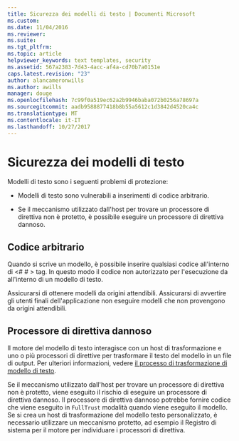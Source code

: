 ```yaml
---
title: Sicurezza dei modelli di testo | Documenti Microsoft
ms.custom: 
ms.date: 11/04/2016
ms.reviewer: 
ms.suite: 
ms.tgt_pltfrm: 
ms.topic: article
helpviewer_keywords: text templates, security
ms.assetid: 567a2383-7d43-4acc-af4a-cd70b7a0151e
caps.latest.revision: "23"
author: alancameronwills
ms.author: awills
manager: douge
ms.openlocfilehash: 7c99f0a519ec62a2b9946baba072b0256a78697a
ms.sourcegitcommit: aadb9588877418b8b55a5612c1d3842d4520ca4c
ms.translationtype: MT
ms.contentlocale: it-IT
ms.lasthandoff: 10/27/2017
---
```

# <a name="security-of-text-templates"></a>Sicurezza dei modelli di testo
Modelli di testo sono i seguenti problemi di protezione:  
  
-   Modelli di testo sono vulnerabili a inserimenti di codice arbitrario.  
  
-   Se il meccanismo utilizzato dall'host per trovare un processore di direttiva non è protetto, è possibile eseguire un processore di direttiva dannoso.  
  
## <a name="arbitrary-code"></a>Codice arbitrario  
 Quando si scrive un modello, è possibile inserire qualsiasi codice all'interno di \<# # > tag. In questo modo il codice non autorizzato per l'esecuzione da all'interno di un modello di testo.  
  
 Assicurarsi di ottenere modelli da origini attendibili. Assicurarsi di avvertire gli utenti finali dell'applicazione non eseguire modelli che non provengono da origini attendibili.  
  
## <a name="malicious-directive-processor"></a>Processore di direttiva dannoso  
 Il motore del modello di testo interagisce con un host di trasformazione e uno o più processori di direttive per trasformare il testo del modello in un file di output. Per ulteriori informazioni, vedere [il processo di trasformazione di modello di testo](../modeling/the-text-template-transformation-process.md).  
  
 Se il meccanismo utilizzato dall'host per trovare un processore di direttiva non è protetto, viene eseguito il rischio di eseguire un processore di direttiva dannoso. Il processore di direttiva dannoso potrebbe fornire codice che viene eseguito in `FullTrust` modalità quando viene eseguito il modello. Se si crea un host di trasformazione del modello testo personalizzato, è necessario utilizzare un meccanismo protetto, ad esempio il Registro di sistema per il motore per individuare i processori di direttiva.